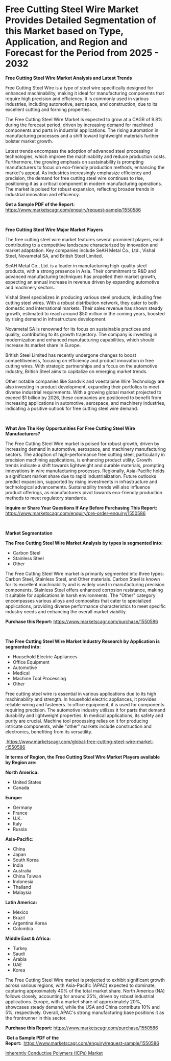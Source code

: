 <p><h1>Free Cutting Steel Wire Market Provides Detailed Segmentation of this Market based on Type, Application, and Region and Forecast for the Period from 2025 - 2032</h1></p><p><strong>Free Cutting Steel Wire Market Analysis and Latest Trends</strong></p>
<p><p>Free Cutting Steel Wire is a type of steel wire specifically designed for enhanced machinability, making it ideal for manufacturing components that require high precision and efficiency. It is commonly used in various industries, including automotive, aerospace, and construction, due to its excellent cutting and forming properties. </p><p>The Free Cutting Steel Wire Market is expected to grow at a CAGR of 9.8% during the forecast period, driven by increasing demand for machined components and parts in industrial applications. The rising automation in manufacturing processes and a shift toward lightweight materials further bolster market growth. </p><p>Latest trends encompass the adoption of advanced steel processing technologies, which improve the machinability and reduce production costs. Furthermore, the growing emphasis on sustainability is prompting manufacturers to focus on eco-friendly production methods, enhancing the market's appeal. As industries increasingly emphasize efficiency and precision, the demand for free cutting steel wire continues to rise, positioning it as a critical component in modern manufacturing operations. The market is poised for robust expansion, reflecting broader trends in industrial innovation and efficiency.</p></p>
<p><strong>Get a Sample PDF of the Report:&nbsp;</strong> <a href="https://www.marketscagr.com/enquiry/request-sample/1550586?utm_campaign=2246&utm_medium=2&utm_source=Github&utm_content=ia&utm_term=01022025&utm_id=free-cutting-steel-wire">https://www.marketscagr.com/enquiry/request-sample/1550586</a></p>
<p>&nbsp;</p>
<p><strong>Free Cutting Steel Wire Major Market Players</strong></p>
<p><p>The free cutting steel wire market features several prominent players, each contributing to a competitive landscape characterized by innovation and market adaptation. Key companies include SeAH Metal Co., Ltd., Vishal Steel, Novametal SA, and British Steel Limited. </p><p>SeAH Metal Co., Ltd. is a leader in manufacturing high-quality steel products, with a strong presence in Asia. Their commitment to R&D and advanced manufacturing techniques has propelled their market growth, expecting an annual increase in revenue driven by expanding automotive and machinery sectors.</p><p>Vishal Steel specializes in producing various steel products, including free cutting steel wires. With a robust distribution network, they cater to both domestic and international markets. Their sales revenue has shown steady growth, estimated to reach around $50 million in the coming years, boosted by rising demand in infrastructure development.</p><p>Novametal SA is renowned for its focus on sustainable practices and quality, contributing to its growth trajectory. The company is investing in modernization and enhanced manufacturing capabilities, which should increase its market share in Europe.</p><p>British Steel Limited has recently undergone changes to boost competitiveness, focusing on efficiency and product innovation in free cutting wires. With strategic partnerships and a focus on the automotive industry, British Steel aims to capitalize on emerging market trends.</p><p>Other notable companies like Sandvik and voestalpine Wire Technology are also investing in product development, expanding their portfolios to meet diverse industrial requirements. With a growing global market projected to exceed $1 billion by 2026, these companies are positioned to benefit from increasing applications in automotive, aerospace, and machinery industries, indicating a positive outlook for free cutting steel wire demand.</p></p>
<p>&nbsp;</p>
<p><strong>What Are The Key Opportunities For Free Cutting Steel Wire Manufacturers?</strong></p>
<p><p>The Free Cutting Steel Wire market is poised for robust growth, driven by increasing demand in automotive, aerospace, and machinery manufacturing sectors. The adoption of high-performance free cutting steel, particularly in precision machining applications, is enhancing product utility. Growth trends indicate a shift towards lightweight and durable materials, prompting innovations in wire manufacturing processes. Regionally, Asia-Pacific holds a significant market share due to rapid industrialization. Future outlooks predict expansion, supported by rising investments in infrastructure and technological advancements. Sustainability trends will also influence product offerings, as manufacturers pivot towards eco-friendly production methods to meet regulatory standards.</p></p>
<p><strong>Inquire or Share Your Questions If Any Before Purchasing This Report:</strong> <a href="https://www.marketscagr.com/enquiry/pre-order-enquiry/1550586?utm_campaign=2246&utm_medium=2&utm_source=Github&utm_content=ia&utm_term=01022025&utm_id=free-cutting-steel-wire">https://www.marketscagr.com/enquiry/pre-order-enquiry/1550586</a></p>
<p>&nbsp;</p>
<p><strong>Market Segmentation</strong></p>
<p><strong>The Free Cutting Steel Wire Market Analysis by types is segmented into:</strong></p>
<p><ul><li>Carbon Steel</li><li>Stainless Steel</li><li>Other</li></ul></p>
<p><p>The Free Cutting Steel Wire market is primarily segmented into three types: Carbon Steel, Stainless Steel, and Other materials. Carbon Steel is known for its excellent machinability and is widely used in manufacturing precision components. Stainless Steel offers enhanced corrosion resistance, making it suitable for applications in harsh environments. The "Other" category encompasses various alloys and composites that cater to specialized applications, providing diverse performance characteristics to meet specific industry needs and enhancing the overall market viability.</p></p>
<p><strong>Purchase this Report:&nbsp;</strong><a href="https://www.marketscagr.com/purchase/1550586?utm_campaign=2246&utm_medium=2&utm_source=Github&utm_content=ia&utm_term=01022025&utm_id=free-cutting-steel-wire">https://www.marketscagr.com/purchase/1550586</a></p>
<p>&nbsp;</p>
<p><strong>The Free Cutting Steel Wire Market Industry Research by Application is segmented into:</strong></p>
<p><ul><li>Household Electric Appliances</li><li>Office Equipment</li><li>Automotive</li><li>Medical</li><li>Machine Tool Processing</li><li>Other</li></ul></p>
<p><p>Free cutting steel wire is essential in various applications due to its high machinability and strength. In household electric appliances, it provides reliable wiring and fasteners. In office equipment, it is used for components requiring precision. The automotive industry utilizes it for parts that demand durability and lightweight properties. In medical applications, its safety and purity are crucial. Machine tool processing relies on it for producing intricate components, while "other" markets include construction and electronics, benefiting from its versatility.</p></p>
<p><a href="https://www.marketscagr.com/global-free-cutting-steel-wire-market-r1550586?utm_campaign=2246&utm_medium=2&utm_source=Github&utm_content=ia&utm_term=01022025&utm_id=free-cutting-steel-wire">&nbsp;https://www.marketscagr.com/global-free-cutting-steel-wire-market-r1550586</a></p>
<p><strong>In terms of Region, the Free Cutting Steel Wire Market Players available by Region are:</strong></p>
<p>
    <p> <strong> North America: </strong>
        <ul>
            <li>United States</li>
            <li>Canada</li>
        </ul>
        </p> 
    <p> <strong> Europe: </strong>
        <ul>
            <li>Germany</li>
            <li>France</li>
            <li>U.K.</li>
            <li>Italy</li>
            <li>Russia</li>
        </ul>
        </p> 
    <p> <strong> Asia-Pacific: </strong>
        <ul>
            <li>China</li>
            <li>Japan</li>
            <li>South Korea</li>
            <li>India</li>
            <li>Australia</li>
            <li>China Taiwan</li>
            <li>Indonesia</li>
            <li>Thailand</li>
            <li>Malaysia</li>
        </ul>
        </p> 
    <p> <strong> Latin America: </strong>
        <ul>
            <li>Mexico</li>
            <li>Brazil</li>
            <li>Argentina Korea</li>
            <li>Colombia</li>
        </ul>
        </p> 
    <p> <strong> Middle East & Africa: </strong>
        <ul>
            <li>Turkey</li>
            <li>Saudi</li>
            <li>Arabia</li>
            <li>UAE</li>
            <li>Korea</li>
        </ul>
    </p>
    </p>
<p><p>The Free Cutting Steel Wire market is projected to exhibit significant growth across various regions, with Asia-Pacific (APAC) expected to dominate, capturing approximately 40% of the total market share. North America (NA) follows closely, accounting for around 25%, driven by robust industrial applications. Europe, with a market share of approximately 20%, showcases steady demand, while the USA and China contribute 10% and 5%, respectively. Overall, APAC's strong manufacturing base positions it as the frontrunner in this sector.</p></p>
<p><strong>Purchase this Report: </strong><a href="https://www.marketscagr.com/purchase/1550586?utm_campaign=2246&utm_medium=2&utm_source=Github&utm_content=ia&utm_term=01022025&utm_id=free-cutting-steel-wire">https://www.marketscagr.com/purchase/1550586</a></p>
<p>&nbsp;<strong>Get a Sample PDF of the Report:&nbsp;&nbsp;</strong><a href="https://www.marketscagr.com/enquiry/request-sample/1550586?utm_campaign=2246&utm_medium=2&utm_source=Github&utm_content=ia&utm_term=01022025&utm_id=free-cutting-steel-wire">https://www.marketscagr.com/enquiry/request-sample/1550586</a></p>
<p><strong></strong></p>
<p><p><a href="https://github.com/skerretflossie9297/Market-Research-Report-List-1/blob/main/inherently-conductive-polymers-icps-market.md?utm_campaign=2246&utm_medium=2&utm_source=Github&utm_content=ia&utm_term=01022025&utm_id=free-cutting-steel-wire">Inherently Conductive Polymers (ICPs) Market</a></p></p>